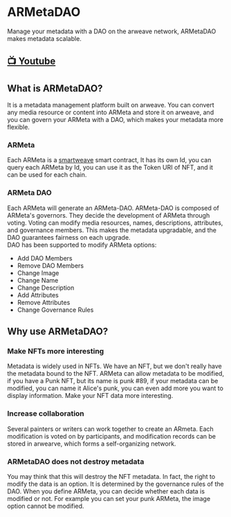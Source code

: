 # ARMetaDAO
Manage your metadata with a DAO on the arweave network, ARMetaDAO makes metadata scalable.

## [ 📺 Youtube](https://www.youtube.com/watch?v=sSxkkXnGYCg)

## What is ARMetaDAO?
It is a metadata management platform built on arweave. You can convert any media resource or content into ARMeta and store it on arweave, and you can govern your ARMeta with a DAO, which makes your metadata more flexible.

### ARMeta
Each ARMeta is a [smartweave](https://github.com/ArweaveTeam/SmartWeave) smart contract, It has its own Id, you can query each ARMeta by Id, you can use it as the Token URI of NFT, and it can be used for each chain.


### ARMeta DAO
Each ARMeta will generate an ARMeta-DAO. ARMeta-DAO is composed of ARMeta's governors. They decide the development of ARMeta through voting. Voting can modify media resources, names, descriptions, attributes, and governance members. This makes the metadata upgradable, and the DAO guarantees fairness on each upgrade.   
DAO has been supported to modify ARMeta options:

* Add DAO Members
* Remove DAO Members
* Change Image
* Change Name
* Change Description
* Add Attributes
* Remove Attributes
* Change Governance Rules   



   
## Why use ARMetaDAO?
### Make NFTs more interesting
Metadata is widely used in NFTs. We have an NFT, but we don't really have the metadata bound to the NFT. ARMeta can allow metadata to be modified, if you have a Punk NFT, but its name is punk #89, if your metadata can be modified, you can name it Alice's punk, you can even add more you want to display information. Make your NFT data more interesting.

### Increase collaboration
Several painters or writers can work together to create an ARmeta. Each modification is voted on by participants, and modification records can be stored in arwearve, which forms a self-organizing network.

### ARMetaDAO does not destroy metadata
You may think that this will destroy the NFT metadata. In fact, the right to modify the data is an option. It is determined by the governance rules of the DAO. When you define ARMeta, you can decide whether each data is modified or not. For example you can set your punk ARMeta, the image option cannot be modified.


